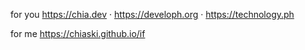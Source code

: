 for you https://chia.dev · https://developh.org · https://technology.ph

for me https://chiaski.github.io/if
